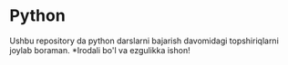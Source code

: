 # Python
Ushbu repository da python darslarni bajarish davomidagi topshiriqlarni joylab boraman.
*Irodali bo'l va ezgulikka ishon!
